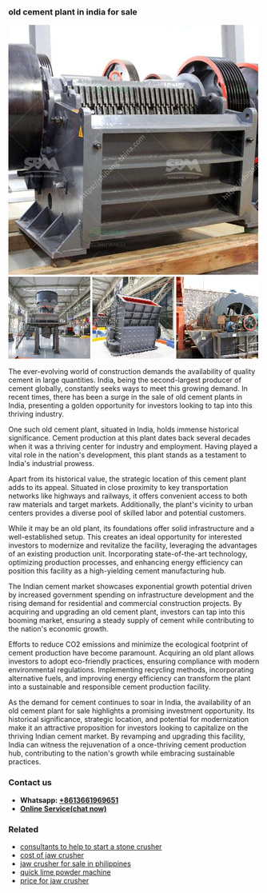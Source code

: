 <h3>old cement plant in india for sale</h3><img src='1708663432.jpg' alt=''><p>The ever-evolving world of construction demands the availability of quality cement in large quantities. India, being the second-largest producer of cement globally, constantly seeks ways to meet this growing demand. In recent times, there has been a surge in the sale of old cement plants in India, presenting a golden opportunity for investors looking to tap into this thriving industry.</p><p>One such old cement plant, situated in India, holds immense historical significance. Cement production at this plant dates back several decades when it was a thriving center for industry and employment. Having played a vital role in the nation's development, this plant stands as a testament to India's industrial prowess.</p><p>Apart from its historical value, the strategic location of this cement plant adds to its appeal. Situated in close proximity to key transportation networks like highways and railways, it offers convenient access to both raw materials and target markets. Additionally, the plant's vicinity to urban centers provides a diverse pool of skilled labor and potential customers.</p><p>While it may be an old plant, its foundations offer solid infrastructure and a well-established setup. This creates an ideal opportunity for interested investors to modernize and revitalize the facility, leveraging the advantages of an existing production unit. Incorporating state-of-the-art technology, optimizing production processes, and enhancing energy efficiency can position this facility as a high-yielding cement manufacturing hub.</p><p>The Indian cement market showcases exponential growth potential driven by increased government spending on infrastructure development and the rising demand for residential and commercial construction projects. By acquiring and upgrading an old cement plant, investors can tap into this booming market, ensuring a steady supply of cement while contributing to the nation's economic growth.</p><p>Efforts to reduce CO2 emissions and minimize the ecological footprint of cement production have become paramount. Acquiring an old plant allows investors to adopt eco-friendly practices, ensuring compliance with modern environmental regulations. Implementing recycling methods, incorporating alternative fuels, and improving energy efficiency can transform the plant into a sustainable and responsible cement production facility.</p><p>As the demand for cement continues to soar in India, the availability of an old cement plant for sale highlights a promising investment opportunity. Its historical significance, strategic location, and potential for modernization make it an attractive proposition for investors looking to capitalize on the thriving Indian cement market. By revamping and upgrading this facility, India can witness the rejuvenation of a once-thriving cement production hub, contributing to the nation's growth while embracing sustainable practices.</p><h3>Contact us</h3><ul><li><strong>Whatsapp:&nbsp;<a href="https://wa.me/8613661969651">+8613661969651</a></strong></li><li><a href="https://swt.shibang-china.com/?git&amp;zhl&amp;old cement plant in india for sale"><strong>Online Service(chat now)</strong></a></li></ul><h3>Related</h3><ul><li><a href='consultants to help to start a stone crusher.md'>consultants to help to start a stone crusher</a></li><li><a href='cost of jaw crusher.md'>cost of jaw crusher</a></li><li><a href='jaw crusher for sale in philippines.md'>jaw crusher for sale in philippines</a></li><li><a href='quick lime powder machine.md'>quick lime powder machine</a></li><li><a href='price for jaw crusher.md'>price for jaw crusher</a></li></ul>